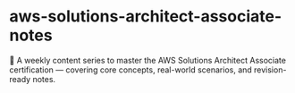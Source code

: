 # aws-solutions-architect-associate-notes
🧠 A weekly content series to master the AWS Solutions Architect Associate certification — covering core concepts, real-world scenarios, and revision-ready notes.
